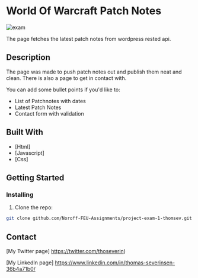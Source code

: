 # World Of Warcraft Patch Notes

![exam](https://user-images.githubusercontent.com/100193213/205643301-7a80c093-81e2-4e27-bd4e-1d7d28075cdd.JPG)


The page fetches the latest patch notes from wordpress rested api.

## Description

The page was made to push patch notes out and publish them neat and clean. There is also a page to get in contact with.

You can add some bullet points if you'd like to:

- List of Patchnotes with dates
- Latest Patch Notes
- Contact form with validation

## Built With

- [Html]
- [Javascript]
- [Css]

## Getting Started

### Installing


1. Clone the repo:

```bash
git clone github.com/Noroff-FEU-Assignments/project-exam-1-thomsev.git
```


## Contact

[My Twitter page] https://twitter.com/thoseverin)

[My LinkedIn page] https://www.linkedin.com/in/thomas-severinsen-36b4a71b0/

